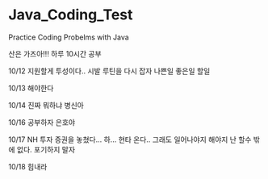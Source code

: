 # Java_Coding_Test
Practice Coding Probelms with Java

산은 가즈아!!!
하루 10시간 공부

10/12 지원할게 투성이다.. 시발 루틴을 다시 잡자 나쁜일 좋은일 할일

10/13 해야한다

10/14 진짜 뭐하냐 병신아

10/16 공부하자 은호야

10/17 NH 투자 증권을 놓쳤다... 하... 현타 온다.. 그래도 일어나야지 해야지 난 할수 밖에 없다. 포기하지 말자

10/18 힘내라
